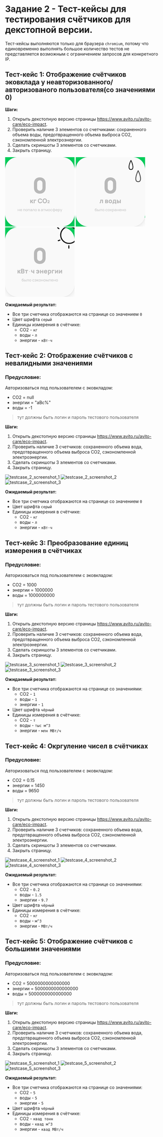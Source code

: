 # Задание 2 - Тест-кейсы для тестирования счётчиков для декстопной версии.

Тест-кейсы выполняются только для браузера `chromium`, потому что единовременно выполнять большое количество тестов не представляется возможным с ограничением запросов для конкретного IP.

## Тест-кейс 1: Отображение счётчиков эковклада у неавторизованного/авторизованого пользователя(со значениями 0)

**Шаги:**

1. Открыть декстопную версию страницы https://www.avito.ru/avito-care/eco-impact.
2. Проверить наличие 3 элементов со счетчиками: сохраненного объема воды, предотвращенного объема выброса CO2, сэкономленной электроэнергии.
3. Сделать скриншоты 3 элементов со счетчиками.
4. Закрыть страницу.

![testcase_1_screenshot_1](https://github.com/angiebri/avito_test_qa/blob/main/output/testcase_1_screenshot_1.png)
![testcase_1_screenshot_2](https://github.com/angiebri/avito_test_qa/blob/main/output/testcase_1_screenshot_2.png)
![testcase_1_screenshot_3](https://github.com/angiebri/avito_test_qa/blob/main/output/testcase_1_screenshot_3.png)

**Ожидаемый результат:**
- Все три счетчика отображаются на странице cо значением `0`
- Цвет шрифта `серый`
- Единицы измерения в счётчике:  
  - СО2 - `кг`  
  - воды - `л`  
  - энергии - `кВт⋅ч`  

## Тест-кейс 2: Отображение счётчиков с невалидными значениями

### Предусловие:
Авторизоваться под пользователем с эковкладом:
- СО2 = null
- энергии = "aBc%"
- воды = -1
> тут должны быть логин и пароль тестового пользователя

**Шаги:**

1. Открыть декстопную версию страницы https://www.avito.ru/avito-care/eco-impact.
2. Проверить наличие 3 счетчиков: сохраненного объема вода, предотвращенного объема выброса CO2, сэкономленной электроэнергии.
3. Сделать скриншоты 3 элементов со счетчиками.
4. Закрыть страницу.

![testcase_2_screenshot_1](https://github.com/angiebri/avito_test_qa/output/main/testcase_2_screenshot_1.png)
![testcase_2_screenshot_2](https://github.com/angiebri/avito_test_qa/output/main/testcase_2_screenshot_2.png)
![testcase_2_screenshot_3](https://github.com/angiebri/avito_test_qa/output/main/testcase_2_screenshot_3.png)

**Ожидаемый результат:**

- Все три счетчика отображаются на странице cо значением `0`
- Цвет шрифта `серый`
- Единицы измерения в счётчике:  
  - СО2 - `кг`  
  - воды - `л`  
  - энергии - `кВт⋅ч`  

## Тест-кейс 3: Преобразование единиц измерения в счётчиках

### Предусловие:
Авторизоваться под пользователем с эковкладом:
- СО2 = 1000
- энергии = 1000000
- воды = 1000000000
> тут должны быть логин и пароль тестового пользователя

**Шаги:**

1. Открыть декстопную версию страницы https://www.avito.ru/avito-care/eco-impact.
2. Проверить наличие 3 счетчиков: сохраненного объема вода, предотвращенного объема выброса CO2, сэкономленной электроэнергии.
3. Сделать скриншоты 3 элементов со счетчиками.
4. Закрыть страницу.

![testcase_3_screenshot_1](https://github.com/angiebri/avito_test_qa/output/main/testcase_3_screenshot_1.png)
![testcase_3_screenshot_2](https://github.com/angiebri/avito_test_qa/output/main/testcase_3_screenshot_2.png)
![testcase_3_screenshot_3](https://github.com/angiebri/avito_test_qa/output/main/testcase_3_screenshot_3.png)

**Ожидаемый результат:**

- Все три счетчика отображаются на странице cо значениями:
  - СО2 - `1`  
  - воды - `1`  
  - энергии - `1`  
- Цвет шрифта `чёрный`
- Единицы измерения в счётчике:  
  - СО2 - `т`  
  - воды - `тыс м^3`  
  - энергии - `млн МВт/ч`

## Тест-кейс 4: Окргуление чисел в счётчиках

### Предусловие:
Авторизоваться под пользователем с эковкладом:
- СО2 = 0.15
- энергии = 1450
- воды = 9650
> тут должны быть логин и пароль тестового пользователя

**Шаги:**

1. Открыть декстопную версию страницы https://www.avito.ru/avito-care/eco-impact.
2. Проверить наличие 3 счетчиков: сохраненного объема вода, предотвращенного объема выброса CO2, сэкономленной электроэнергии.
3. Сделать скриншоты 3 элементов со счетчиками.
4. Закрыть страницу.

![testcase_4_screenshot_1](https://github.com/angiebri/avito_test_qa/output/main/testcase_4_screenshot_1.png)
![testcase_4_screenshot_2](https://github.com/angiebri/avito_test_qa/output/main/testcase_4_screenshot_2.png)
![testcase_4_screenshot_3](https://github.com/angiebri/avito_test_qa/output/main/testcase_4_screenshot_3.png)

**Ожидаемый результат:**

- Все три счетчика отображаются на странице cо значениями:
  - СО2 - `0.2`
  - воды - `1.5`
  - энергии - `9.7`
- Цвет шрифта `чёрный`
- Единицы измерения в счётчике:  
  - СО2 - `кг`
  - воды - `м^3`
  - энергии - `МВт/ч`
 
## Тест-кейс 5: Отображение счётчиков с большими значениями

### Предусловие:
Авторизоваться под пользователем с эковкладом:
- СО2 = 5000000000000000
- энергии = 5000000000000000
- воды = 5000000000000000
> тут должны быть логин и пароль тестового пользователя

**Шаги:**

1. Открыть декстопную версию страницы https://www.avito.ru/avito-care/eco-impact.
2. Проверить наличие 3 счетчиков: сохраненного объема вода, предотвращенного объема выброса CO2, сэкономленной электроэнергии.
3. Сделать скриншоты 3 элементов со счетчиками.
4. Закрыть страницу.

![testcase_5_screenshot_1](https://github.com/angiebri/avito_test_qa/output/main/testcase_5_screenshot_1.png)
![testcase_5_screenshot_2](https://github.com/angiebri/avito_test_qa/output/main/testcase_5_screenshot_2.png)
![testcase_5_screenshot_3](https://github.com/angiebri/avito_test_qa/output/main/testcase_5_screenshot_3.png)

**Ожидаемый результат:**

- Все три счетчика отображаются на странице cо значениями:
  - СО2 - `5`
  - воды - `5`
  - энергии - `5`
- Цвет шрифта `чёрный`
- Единицы измерения в счётчике:  
  - СО2 - `квад тонн`
  - воды - `квад м^3`
  - энергии - `квад МВт/ч`
